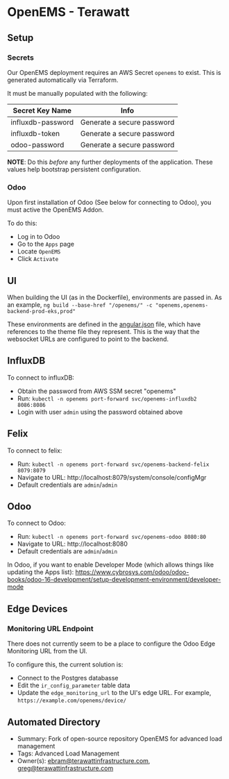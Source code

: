 # OpenEMS - Terawatt

## Setup

### Secrets
Our OpenEMS deployment requires an AWS Secret `openems` to exist.  This is generated automatically via Terraform.

It must be manually populated with the following:

|Secret Key Name|Info|
|---|---|
|influxdb-password|Generate a secure password|
|influxdb-token|Generate a secure password|
|odoo-password|Generate a secure password|

**NOTE**:  Do this _before_ any further deployments of the application.  These values help bootstrap persistent configuration.

### Odoo
Upon first installation of Odoo (See below for connecting to Odoo), you must active the OpenEMS Addon.

To do this:
- Log in to Odoo
- Go to the `Apps` page
- Locate `OpenEMS`
- Click `Activate`

## UI
When building the UI (as in the Dockerfile), environments are passed in.  As an example, `ng build --base-href "/openems/" -c "openems,openems-backend-prod-eks,prod"`

These environments are defined in the [angular.json](./ui/angular.json) file, which have references to the theme file they represent.  This is the way that the websocket URLs are configured to point to the backend.

## InfluxDB
To connect to influxDB:
- Obtain the password from AWS SSM secret "openems"
- Run:  `kubectl -n openems port-forward svc/openems-influxdb2 8086:8086`
- Login with user `admin` using the password obtained above

## Felix
To connect to felix:
- Run:  `kubectl -n openems port-forward svc/openems-backend-felix 8079:8079`
- Navigate to URL:  http://localhost:8079/system/console/configMgr
- Default credentials are `admin`/`admin`

## Odoo
To connect to Odoo:
- Run:  `kubectl -n openems port-forward svc/openems-odoo 8080:80`
- Navigate to URL:  http://localhost:8080
- Default credentials are `admin`/`admin`

In Odoo, if you want to enable Developer Mode (which allows things like updating the Apps list):
https://www.cybrosys.com/odoo/odoo-books/odoo-16-development/setup-development-environment/developer-mode

## Edge Devices
### Monitoring URL Endpoint
There does not currently seem to be a place to configure the Odoo Edge Monitoring URL from the UI.

To configure this, the current solution is:
- Connect to the Postgres databasse
- Edit the `ir_config_parameter` table data
- Update the `edge_monitoring_url` to the UI's edge URL.  For example, `https://example.com/openems/device/`

## Automated Directory

- Summary: Fork of open-source repository OpenEMS for advanced load management
- Tags:  Advanced Load Management
- Owner(s): ebram@terawattinfrastructure.com, greg@terawattinfrastructure.com
